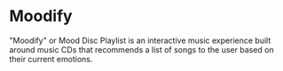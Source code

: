 # Moodify
"Moodify" or Mood Disc Playlist is an interactive music experience built around music CDs that recommends a list of songs to the user based on their current emotions.
